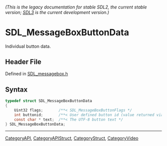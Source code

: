###### (This is the legacy documentation for stable SDL2, the current stable version; [SDL3](https://wiki.libsdl.org/SDL3/) is the current development version.)
# SDL_MessageBoxButtonData

Individual button data.

## Header File

Defined in [SDL_messagebox.h](https://github.com/libsdl-org/SDL/blob/SDL2/include/SDL_messagebox.h)

## Syntax

```c
typedef struct SDL_MessageBoxButtonData
{
    Uint32 flags;       /**< SDL_MessageBoxButtonFlags */
    int buttonid;       /**< User defined button id (value returned via SDL_ShowMessageBox) */
    const char * text;  /**< The UTF-8 button text */
} SDL_MessageBoxButtonData;
```

----
[CategoryAPI](CategoryAPI), [CategoryAPIStruct](CategoryAPIStruct), [CategoryStruct](CategoryStruct), [CategoryVideo](CategoryVideo)


